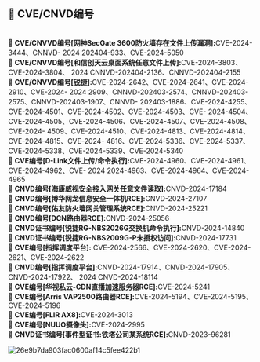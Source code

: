 ## 👾 CVE/CNVD编号


<br>🥷 <strong>CVE/CNVVD编号[网神SecGate 3600防火墙存在文件上传漏洞]:</strong>CVE-2024-3444、CNNVD- 2024 202404-933、CVE-2024-5050
<br>🥷 <strong>CVE/CNVVD编号[和信创天云桌面系统任意文件上传]:</strong>CVE-2024-3803、CVE-2024-3804、 2024 CNNVD-202404-2136、CNNVD-202404-2155
<br>🥷 <strong>CVE/CNVVD编号[锐捷]:</strong>CVE-2024-2642、CVE-2024-2641、CVE-2024-2910、CVE-2024- 2024 2909、CNNVD-202403-2574、CNNVD-202403-2575、CNNVD-202403-1907、CNNVD- 202403-1886、CVE-2024-4255、CVE-2024-4501、CVE-2024-4502、CVE-2024-4503、CVE- 2024-4504、CVE-2024-4505、CVE-2024-4506、CVE-2024-4507、CVE-2024-4508、CVE-2024- 4509、CVE-2024-4510、CVE-2024-4813、CVE-2024-4814、CVE-2024-4815、CVE-2024- 4816、CVE-2024-5336、CVE-2024-5337、CVE-2024-5338、CVE-2024-5339、CVE-2024-5340
<br>🥷 <strong>CVE编号[D-Link文件上传/命令执行]:</strong>CVE-2024-4960、CVE-2024-4961、CVE-2024-4962、CVE- 2024 2024-4963、CVE-2024-4964、CVE-2024-4965
<br>🥷 <strong>CNVD编号[海康威视安全接入网关任意文件读取]:</strong>CNVD-2024-17184 
<br>🥷 <strong>CNVD编号[博华网龙信息安全一体机RCE]:</strong>CNVD-2024-27107
<br>🥷 <strong>CNVD编号[佑友防火墙网关管理系统RCE]:</strong>CNVD-2024-25221 
<br>🥷 <strong>CNVD编号[DCN路由器RCE]:</strong>CNVD-2024-25056 
<br>🥷 <strong>CNVD证书编号[锐捷RG-NBS2026G交换机命令执行]:</strong>CNVD-2024-14840 
<br>🥷 <strong>CNVD证书编号[锐捷RG-NBS2009G-P未授权访问]:</strong>CNVD-2024-17731
<br>🥷 <strong>CVE编号[指挥调度平台]:</strong> CVE-2024-2566、CVE-2024-2620、CVE-2024-2621、CVE-2024-2622 
<br>🥷 <strong>CNVD编号[指挥调度平台]:</strong>CNVD-2024-17914、CNVD-2024-17905、CNVD-2024-17922、 2024 CNVD-2024-18114
<br>🥷 <strong>CVE编号[华视私云-CDN直播加速服务器RCE]:</strong>CVE-2024-5241 
<br>🥷 <strong>CVE编号[Arris VAP2500路由器RCE]:</strong>CVE-2024-5194、CVE-2024-5195、CVE-2024-5196 
<br>🥷 <strong>CVE编号[FLIR AX8]:</strong>CVE-2024-3013 
<br>🥷 <strong>CVE编号[NUUO摄像头]:</strong>CVE-2024-2995
<br>🥷 <strong>CNVD证书编号[事件型证书:铁塔公司某系统RCE]:</strong>CNVD-2023-96281
<br>

![26e9b7da903fac0600af14c5fee422b1](https://github.com/h0e4a0r1t/h0e4a0r1t/assets/48357278/84b608da-9b84-4619-bd79-eecd01cb8e1c)
